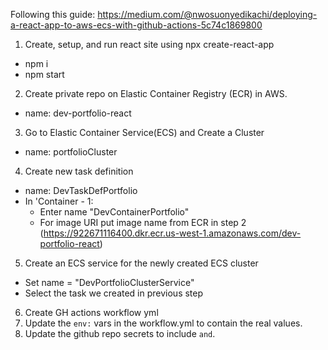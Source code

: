 Following this guide: https://medium.com/@nwosuonyedikachi/deploying-a-react-app-to-aws-ecs-with-github-actions-5c74c1869800

1. Create, setup, and run react site using npx create-react-app
- npm i
- npm start

2. Create private repo on Elastic Container Registry (ECR) in AWS.
- name: dev-portfolio-react

3. Go to Elastic Container Service(ECS) and Create a Cluster
- name: portfolioCluster

4. Create new task definition
- name: DevTaskDefPortfolio
- In 'Container - 1:
    - Enter name "DevContainerPortfolio"
    - For image URI put image name from ECR in step 2 (https://922671116400.dkr.ecr.us-west-1.amazonaws.com/dev-portfolio-react)

5. Create an ECS service for the newly created ECS cluster
- Set name = "DevPortfolioClusterService"
- Select the task we created in previous step 

6. Create GH actions workflow yml
7. Update the `env:` vars in the workflow.yml to contain the real values.
8. Update the github repo secrets to include `` and ``.